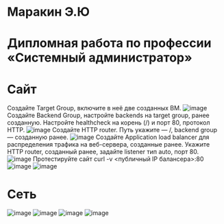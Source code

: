 # Маракин Э.Ю
# Дипломная работа по профессии «Системный администратор»
# Сайт
Создайте Target Group, включите в неё две созданных ВМ.
![image](https://github.com/user-attachments/assets/6afcdba1-b99d-4a89-bcae-4e90258f3fdd)
Создайте Backend Group, настройте backends на target group, ранее созданную. Настройте healthcheck на корень (/) и порт 80, протокол HTTP.
![image](https://github.com/user-attachments/assets/3c2c117f-0cb2-48f5-bd82-295506681ebf)
Создайте HTTP router. Путь укажите — /, backend group — созданную ранее.
![image](https://github.com/user-attachments/assets/9dd94bcb-7ff2-45f8-bd29-df860d7b540d)
Создайте Application load balancer для распределения трафика на веб-сервера, созданные ранее. Укажите HTTP router, созданный ранее, задайте listener тип auto, порт 80.
![image](https://github.com/user-attachments/assets/6d4ac7a0-4425-4314-827e-2bdad79838ef)
Протестируйте сайт curl -v <публичный IP балансера>:80
![image](https://github.com/user-attachments/assets/bcac9248-ae13-476d-9059-532e91f1d932)
![image](https://github.com/user-attachments/assets/3b1ff8ad-98db-47fe-9e3b-1f175763501e)


# Сеть
![image](https://github.com/user-attachments/assets/6963b57a-21d7-420f-90a6-ef0cfcd0c0b3)
![image](https://github.com/user-attachments/assets/9e83ac0b-d770-4426-b910-85744dfd05a0)
![image](https://github.com/user-attachments/assets/cd23a20b-758d-40e2-bb63-37b3d35199fc)
![image](https://github.com/user-attachments/assets/e964fc0b-1d6f-4cfd-9c4e-c58629200b02)





